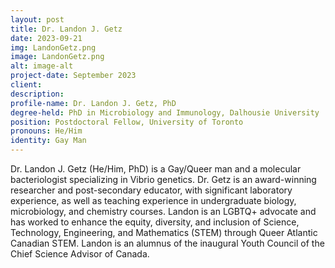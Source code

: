 ```yaml
---
layout: post
title: Dr. Landon J. Getz
date: 2023-09-21
img: LandonGetz.png
image: LandonGetz.png
alt: image-alt
project-date: September 2023
client: 
description:
profile-name: Dr. Landon J. Getz, PhD
degree-held: PhD in Microbiology and Immunology, Dalhousie University
position: Postdoctoral Fellow, University of Toronto
pronouns: He/Him
identity: Gay Man
---
```


 Dr. Landon J. Getz (He/Him, PhD) is a Gay/Queer man and a molecular bacteriologist specializing in Vibrio genetics. Dr. Getz is an award-winning researcher and post-secondary educator, with significant laboratory experience, as well as teaching experience in undergraduate biology, microbiology, and chemistry courses. Landon is an LGBTQ+ advocate and has worked to enhance the equity, diversity, and inclusion of Science, Technology, Engineering, and Mathematics (STEM) through Queer Atlantic Canadian STEM. Landon is an alumnus of the inaugural Youth Council of the Chief Science Advisor of Canada. 

